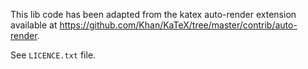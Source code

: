 This lib code has been adapted from the katex auto-render extension available at
<https://github.com/Khan/KaTeX/tree/master/contrib/auto-render>.

See `LICENCE.txt` file.
